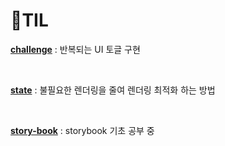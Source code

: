 # 📒TIL

**[challenge](https://github.com/seonyeong719/TIL/tree/main/challenge)** : 반복되는 UI 토글 구현

<br>

**[state](https://github.com/seonyeong719/TIL/tree/main/state)** : 불필요한 렌더링을 줄여 렌더링 최적화 하는 방법

<br>

**[story-book](https://github.com/seonyeong719/TIL/tree/main/story-book)** : storybook 기초 공부 중
